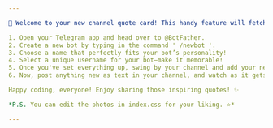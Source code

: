 ```yaml
---

🌟 Welcome to your new channel quote card! This handy feature will fetch the latest quote from your channel effortlessly. Ready to set it up? Just follow these simple steps:

1. Open your Telegram app and head over to @BotFather.
2. Create a new bot by typing in the command ' /newbot '.
3. Choose a name that perfectly fits your bot’s personality!
4. Select a unique username for your bot—make it memorable!
5. Once you've set everything up, swing by your channel and add your newly created bot as an Admin.
6. Now, post anything new as text in your channel, and watch as it gets displayed beautifully!

Happy coding, everyone! Enjoy sharing those inspiring quotes! ✨ 

*P.S. You can edit the photos in index.css for your liking. ⭐*

--- 
```

